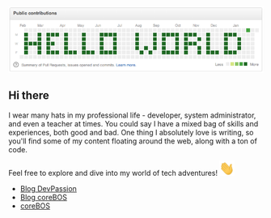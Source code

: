 [![Header](https://raw.githubusercontent.com/joebordes/joebordes/master/helloworld.png "Header")](https://joebordes.com/)

## Hi there

I wear many hats in my professional life - developer, system administrator, and even a teacher at times. You could say I have a mixed bag of skills and experiences, both good and bad. One thing I absolutely love is writing, so you'll find some of my content floating around the web, along with a ton of code.

Feel free to explore and dive into my world of tech adventures! <img src="https://raw.githubusercontent.com/joebordes/joebordes/master/wave.gif" width="30px">

- [Blog DevPassion](https://joebordes.com/)
- [Blog coreBOS](https://blog.corebos.org/)
- [coreBOS](https://corebos.com)